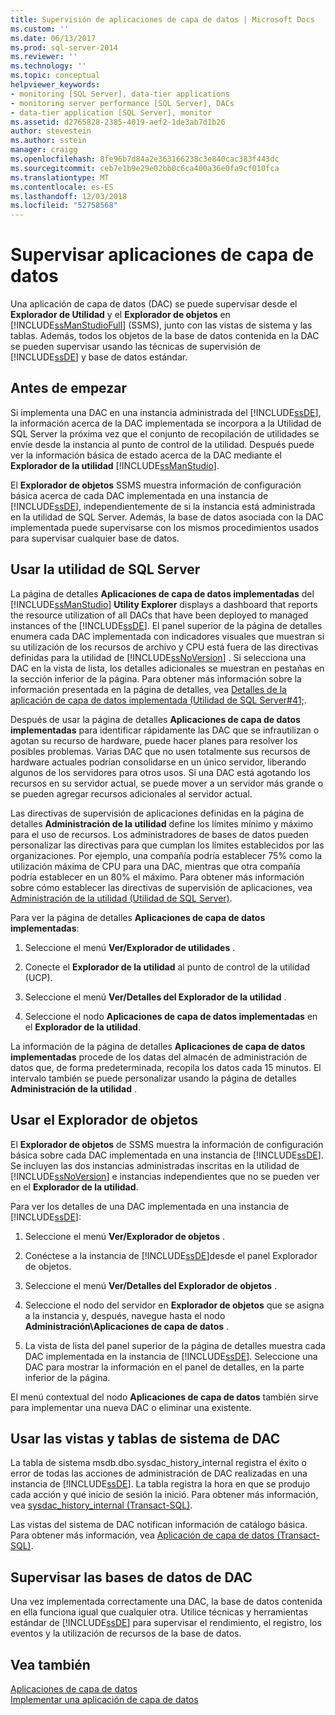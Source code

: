 ```yaml
---
title: Supervisión de aplicaciones de capa de datos | Microsoft Docs
ms.custom: ''
ms.date: 06/13/2017
ms.prod: sql-server-2014
ms.reviewer: ''
ms.technology: ''
ms.topic: conceptual
helpviewer_keywords:
- monitoring [SQL Server], data-tier applications
- monitoring server performance [SQL Server], DACs
- data-tier application [SQL Server], monitor
ms.assetid: d2765828-2385-4019-aef2-1de3ab7d1b26
author: stevestein
ms.author: sstein
manager: craigg
ms.openlocfilehash: 8fe96b7d84a2e363166238c3e840cac383f443dc
ms.sourcegitcommit: ceb7e1b9e29e02bb0c6ca400a36e0fa9cf010fca
ms.translationtype: MT
ms.contentlocale: es-ES
ms.lasthandoff: 12/03/2018
ms.locfileid: "52758568"
---
```

# <a name="monitor-data-tier-applications"></a>Supervisar aplicaciones de capa de datos
  Una aplicación de capa de datos (DAC) se puede supervisar desde el **Explorador de Utilidad** y el **Explorador de objetos** en [!INCLUDE[ssManStudioFull](../../includes/ssmanstudiofull-md.md)] (SSMS), junto con las vistas de sistema y las tablas. Además, todos los objetos de la base de datos contenida en la DAC se pueden supervisar usando las técnicas de supervisión de [!INCLUDE[ssDE](../../includes/ssde-md.md)] y base de datos estándar.  
  
## <a name="before-you-begin"></a>Antes de empezar  
 Si implementa una DAC en una instancia administrada del [!INCLUDE[ssDE](../../includes/ssde-md.md)], la información acerca de la DAC implementada se incorpora a la Utilidad de SQL Server la próxima vez que el conjunto de recopilación de utilidades se envíe desde la instancia al punto de control de la utilidad. Después puede ver la información básica de estado acerca de la DAC mediante el **Explorador de la utilidad** [!INCLUDE[ssManStudio](../../includes/ssmanstudio-md.md)].  
  
 El **Explorador de objetos** SSMS muestra información de configuración básica acerca de cada DAC implementada en una instancia de [!INCLUDE[ssDE](../../includes/ssde-md.md)], independientemente de si la instancia está administrada en la utilidad de SQL Server. Además, la base de datos asociada con la DAC implementada puede supervisarse con los mismos procedimientos usados para supervisar cualquier base de datos.  
  
## <a name="using-the-sql-server-utility"></a>Usar la utilidad de SQL Server  
 La página de detalles **Aplicaciones de capa de datos implementadas** del [!INCLUDE[ssManStudio](../../includes/ssmanstudio-md.md)] **Utility Explorer** displays a dashboard that reports the resource utilization of all DACs that have been deployed to managed instances of the [!INCLUDE[ssDE](../../includes/ssde-md.md)]. El panel superior de la página de detalles enumera cada DAC implementada con indicadores visuales que muestran si su utilización de los recursos de archivo y CPU está fuera de las directivas definidas para la utilidad de [!INCLUDE[ssNoVersion](../../includes/ssnoversion-md.md)] . Si selecciona una DAC en la vista de lista, los detalles adicionales se muestran en pestañas en la sección inferior de la página. Para obtener más información sobre la información presentada en la página de detalles, vea [Detalles de la aplicación de capa de datos implementada &#40;Utilidad de SQL Server#41;](../../database-engine/deployed-data-tier-application-details-sql-server-utility.md).  
  
 Después de usar la página de detalles **Aplicaciones de capa de datos implementadas** para identificar rápidamente las DAC que se infrautilizan o agotan su recurso de hardware, puede hacer planes para resolver los posibles problemas. Varias DAC que no usen totalmente sus recursos de hardware actuales podrían consolidarse en un único servidor, liberando algunos de los servidores para otros usos. Si una DAC está agotando los recursos en su servidor actual, se puede mover a un servidor más grande o se pueden agregar recursos adicionales al servidor actual.  
  
 Las directivas de supervisión de aplicaciones definidas en la página de detalles **Administración de la utilidad** define los límites mínimo y máximo para el uso de recursos. Los administradores de bases de datos pueden personalizar las directivas para que cumplan los límites establecidos por las organizaciones. Por ejemplo, una compañía podría establecer 75% como la utilización máxima de CPU para una DAC, mientras que otra compañía podría establecer en un 80% el máximo. Para obtener más información sobre cómo establecer las directivas de supervisión de aplicaciones, vea [Administración de la utilidad &#40;Utilidad de SQL Server&#41;](../../database-engine/utility-administration-sql-server-utility.md).  
  
 Para ver la página de detalles **Aplicaciones de capa de datos implementadas**:  
  
1.  Seleccione el menú **Ver/Explorador de utilidades** .  
  
2.  Conecte el **Explorador de la utilidad** al punto de control de la utilidad (UCP).  
  
3.  Seleccione el menú **Ver/Detalles del Explorador de la utilidad** .  
  
4.  Seleccione el nodo **Aplicaciones de capa de datos implementadas** en el **Explorador de la utilidad**.  
  
 La información de la página de detalles **Aplicaciones de capa de datos implementadas** procede de los datas del almacén de administración de datos que, de forma predeterminada, recopila los datos cada 15 minutos. El intervalo también se puede personalizar usando la página de detalles **Administración de la utilidad** .  
  
## <a name="using-object-explorer"></a>Usar el Explorador de objetos  
 El **Explorador de objetos** de SSMS muestra la información de configuración básica sobre cada DAC implementada en una instancia de [!INCLUDE[ssDE](../../includes/ssde-md.md)]. Se incluyen las dos instancias administradas inscritas en la utilidad de [!INCLUDE[ssNoVersion](../../includes/ssnoversion-md.md)] e instancias independientes que no se pueden ver en el **Explorador de la utilidad**.  
  
 Para ver los detalles de una DAC implementada en una instancia de [!INCLUDE[ssDE](../../includes/ssde-md.md)]:  
  
1.  Seleccione el menú **Ver/Explorador de objetos** .  
  
2.  Conéctese a la instancia de [!INCLUDE[ssDE](../../includes/ssde-md.md)]desde el panel Explorador de objetos.  
  
3.  Seleccione el menú **Ver/Detalles del Explorador de objetos** .  
  
4.  Seleccione el nodo del servidor en **Explorador de objetos** que se asigna a la instancia y, después, navegue hasta el nodo **Administración\Aplicaciones de capa de datos** .  
  
5.  La vista de lista del panel superior de la página de detalles muestra cada DAC implementada en la instancia de [!INCLUDE[ssDE](../../includes/ssde-md.md)]. Seleccione una DAC para mostrar la información en el panel de detalles, en la parte inferior de la página.  
  
 El menú contextual del nodo **Aplicaciones de capa de datos** también sirve para implementar una nueva DAC o eliminar una existente.  
  
## <a name="using-the-dac-system-views-and-tables"></a>Usar las vistas y tablas de sistema de DAC  
 La tabla de sistema msdb.dbo.sysdac_history_internal registra el éxito o error de todas las acciones de administración de DAC realizadas en una instancia de [!INCLUDE[ssDE](../../includes/ssde-md.md)]. La tabla registra la hora en que se produjo cada acción y qué inicio de sesión la inició. Para obtener más información, vea [sysdac_history_internal &#40;Transact-SQL&#41;](/sql/relational-databases/system-tables/data-tier-application-tables-sysdac-history-internal).  
  
 Las vistas del sistema de DAC notifican información de catálogo básica. Para obtener más información, vea [Aplicación de capa de datos &#40;Transact-SQL&#41;](/sql/relational-databases/system-catalog-views/data-tier-application-views-dbo-sysdac-instances).  
  
## <a name="monitoring-dac-databases"></a>Supervisar las bases de datos de DAC  
 Una vez implementada correctamente una DAC, la base de datos contenida en ella funciona igual que cualquier otra. Utilice técnicas y herramientas estándar de [!INCLUDE[ssDE](../../includes/ssde-md.md)] para supervisar el rendimiento, el registro, los eventos y la utilización de recursos de la base de datos.  
  
## <a name="see-also"></a>Vea también  
 [Aplicaciones de capa de datos](data-tier-applications.md)   
 [Implementar una aplicación de capa de datos](deploy-a-data-tier-application.md)  
  
  
